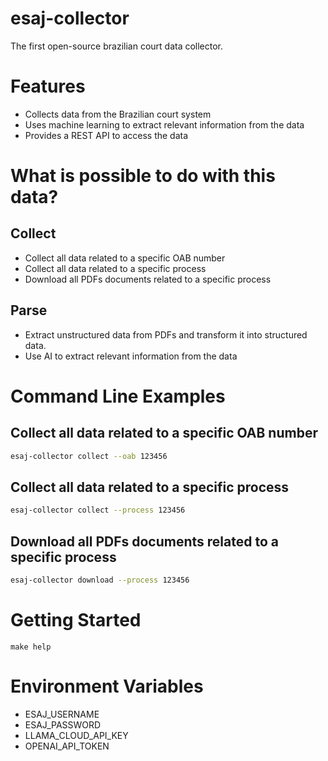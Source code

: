 # esaj-collector

The first open-source brazilian court data collector.

# Features

- Collects data from the Brazilian court system
- Uses machine learning to extract relevant information from the data
- Provides a REST API to access the data

# What is possible to do with this data?

## Collect

- Collect all data related to a specific OAB number
- Collect all data related to a specific process
- Download all PDFs documents related to a specific process

## Parse

- Extract unstructured data from PDFs and transform it into structured data.
- Use AI to extract relevant information from the data

# Command Line Examples

## Collect all data related to a specific OAB number

```bash
esaj-collector collect --oab 123456
```

## Collect all data related to a specific process

```bash
esaj-collector collect --process 123456
```

## Download all PDFs documents related to a specific process

```bash
esaj-collector download --process 123456
```

# Getting Started

`make help`

# Environment Variables

- ESAJ_USERNAME
- ESAJ_PASSWORD
- LLAMA_CLOUD_API_KEY
- OPENAI_API_TOKEN
